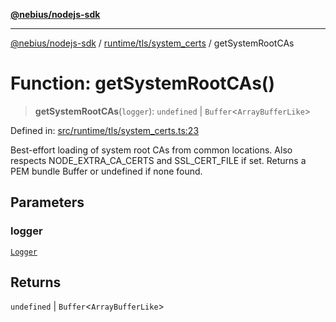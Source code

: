 [**@nebius/nodejs-sdk**](../../../../README.md)

---

[@nebius/nodejs-sdk](../../../../README.md) / [runtime/tls/system_certs](../README.md) / getSystemRootCAs

# Function: getSystemRootCAs()

> **getSystemRootCAs**(`logger`): `undefined` \| `Buffer`\<`ArrayBufferLike`\>

Defined in: [src/runtime/tls/system_certs.ts:23](https://github.com/nebius/nodejs-sdk/blob/a37d220b2851e3bf0d396cb03828d544f584df45/src/runtime/tls/system_certs.ts#L23)

Best-effort loading of system root CAs from common locations.
Also respects NODE_EXTRA_CA_CERTS and SSL_CERT_FILE if set.
Returns a PEM bundle Buffer or undefined if none found.

## Parameters

### logger

[`Logger`](../../../util/logging/classes/Logger.md)

## Returns

`undefined` \| `Buffer`\<`ArrayBufferLike`\>
